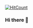 [![HitCount](https://komarev.com/ghpvc/?username=rexfort9&abbreviated=true&label=Profile%20views&color=646258&style=plastic)](https://github.com/rexfort9)
### Hi there 👋

<!--
**rexfort9/rexfort9** is a ✨ _special_ ✨ repository because its `README.md` (this file) appears on your GitHub profile.

Here are some ideas to get you started:

- 🔭 I’m currently working on ...
- 🌱 I’m currently learning ...
- 👯 I’m looking to collaborate on ...
- 🤔 I’m looking for help with ...
- 💬 Ask me about ...
- 📫 How to reach me: ...
- 😄 Pronouns: ...
- ⚡ Fun fact: ...
-->
